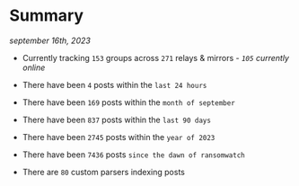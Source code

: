 
# Summary
_september 16th, 2023_

- Currently tracking `153` groups across `271` relays & mirrors - _`105` currently online_

- There have been `4` posts within the `last 24 hours`

- There have been `169` posts within the `month of september`

- There have been `837` posts within the `last 90 days`

- There have been `2745` posts within the `year of 2023`

- There have been `7436` posts `since the dawn of ransomwatch`

- There are `80` custom parsers indexing posts
